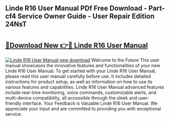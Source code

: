 ## Linde R16 User Manual PDf Free Download - Part-cf4 Service Owner Guide - User Repair Edition 24NsT

# <h2><a href="http://bc60408.oget.top/?id=Linde+R16+User+Manual">🔗Download New 👉🔴 Linde R16 User Manual</a></h2>

[![Linde R16 User Manual new download](https://i.imgur.com/5g1atiW.png)](http://bc60408.oget.top/?id=Linde+R16+User+Manual)
Welcome to the Future This user manual showcases the innovative features and functionalities of your new Linde R16 User Manual. To get started with your Linde R16 User Manual, please read this user manual carefully before use. It includes detailed instructions for product setup, as well as information on how to use its various features and capabilities. Linde R16 User Manual advanced features include real-time monitoring, voice commands, customizable alerts, and multi-device compatibility, all accessible through the sleek and user-friendly interface. Your Feedback is Valuable Linde R16 User Manual. We appreciate your input and are committed to providing you with exceptional service.
